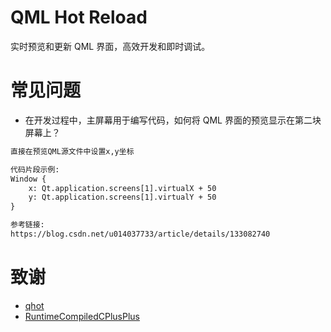# QML Hot Reload
实时预览和更新 QML 界面，高效开发和即时调试。

# 常见问题
- 在开发过程中，主屏幕用于编写代码，如何将 QML 界面的预览显示在第二块屏幕上？
``` txt
直接在预览QML源文件中设置x,y坐标

代码片段示例:
Window {
    x: Qt.application.screens[1].virtualX + 50
    y: Qt.application.screens[1].virtualY + 50
}

参考链接:
https://blog.csdn.net/u014037733/article/details/133082740
```

# 致谢
* [qhot](https://github.com/patrickelectric/qhot)
* [RuntimeCompiledCPlusPlus](https://github.com/RuntimeCompiledCPlusPlus/RuntimeCompiledCPlusPlus)
